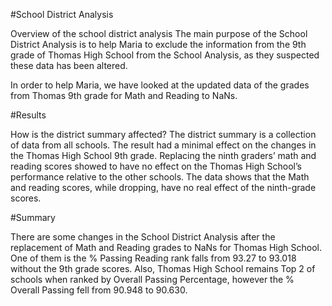 #School District Analysis

Overview of the school district analysis
The main purpose of the School District Analysis is to help Maria to exclude the information from the 9th grade of Thomas High School from the School Analysis, as they suspected these data has been altered.

In order to help Maria, we have looked at the updated data of the grades from Thomas 9th grade for Math and Reading to NaNs.

#Results

How is the district summary affected? The district summary is a collection of data from all schools. The result had a minimal effect on the changes in the Thomas High School 9th grade. Replacing the ninth graders’ math and reading scores showed to have no effect on the Thomas High School’s performance relative to the other schools. The data shows that the Math and reading scores, while dropping, have no real effect of the ninth-grade scores.

#Summary

There are some changes in the School District Analysis after the replacement of Math and Reading grades to NaNs for Thomas High School. One of them is the % Passing Reading rank falls from 93.27 to 93.018 without the 9th grade scores. Also, Thomas High School remains Top 2 of schools when ranked by Overall Passing Percentage, however the % Overall Passing fell from 90.948 to 90.630.

